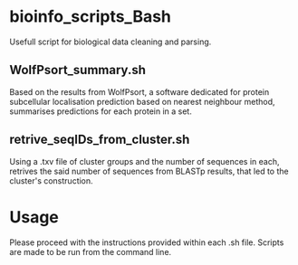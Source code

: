 # bioinfo_scripts_Bash
Usefull script for biological data cleaning and parsing.

## WolfPsort_summary.sh
Based on the results from WolfPsort, a software dedicated for protein subcellular localisation prediction based on nearest neighbour method, summarises predictions for each protein in a set.

## retrive_seqIDs_from_cluster.sh
Using a .txv file of cluster groups and the number of sequences in each, retrives the said number of sequences from BLASTp results, that led to the cluster's construction.

# Usage
Please proceed with the instructions provided within each .sh file. Scripts are made to be run from the command line.
